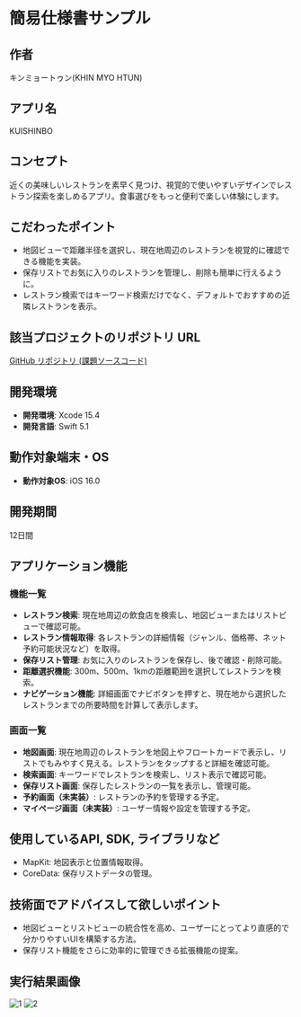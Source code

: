 # 簡易仕様書サンプル

## 作者
キンミョートゥン(KHIN MYO HTUN)

## アプリ名
KUISHINBO

## コンセプト
近くの美味しいレストランを素早く見つけ、視覚的で使いやすいデザインでレストラン探索を楽しめるアプリ。食事選びをもっと便利で楽しい体験にします。

## こだわったポイント
- 地図ビューで距離半径を選択し、現在地周辺のレストランを視覚的に確認できる機能を実装。
- 保存リストでお気に入りのレストランを管理し、削除も簡単に行えるように。
- レストラン検索ではキーワード検索だけでなく、デフォルトでおすすめの近隣レストランを表示。

## 該当プロジェクトのリポジトリ URL
[GitHub リポジトリ (課題ソースコード)](https://github.com/khin-MH/Kuishinbo_RestaurantSearchiOSApp.git)

## 開発環境
- **開発環境**: Xcode 15.4
- **開発言語**: Swift 5.1

## 動作対象端末・OS
- **動作対象OS**: iOS 16.0

## 開発期間
12日間

## アプリケーション機能

### 機能一覧
- **レストラン検索**: 現在地周辺の飲食店を検索し、地図ビューまたはリストビューで確認可能。
- **レストラン情報取得**: 各レストランの詳細情報（ジャンル、価格帯、ネット予約可能状況など）を取得。
- **保存リスト管理**: お気に入りのレストランを保存し、後で確認・削除可能。
- **距離選択機能**: 300m、500m、1kmの距離範囲を選択してレストランを検索。
- **ナビゲーション機能**: 詳細画面でナビボタンを押すと、現在地から選択したレストランまでの所要時間を計算して表示します。

### 画面一覧
- **地図画面**: 現在地周辺のレストランを地図上やフロートカードで表示し、リストでもみやすく見える。レストランをタップすると詳細を確認可能。
- **検索画面**: キーワードでレストランを検索し、リスト表示で確認可能。
- **保存リスト画面**: 保存したレストランの一覧を表示し、管理可能。
- **予約画面（未実装）**: レストランの予約を管理する予定。
- **マイページ画面（未実装）**: ユーザー情報や設定を管理する予定。

## 使用しているAPI, SDK, ライブラリなど
- MapKit: 地図表示と位置情報取得。
- CoreData: 保存リストデータの管理。

## 技術面でアドバイスして欲しいポイント
- 地図ビューとリストビューの統合性を高め、ユーザーにとってより直感的で分かりやすいUIを構築する方法。
- 保存リスト機能をさらに効率的に管理できる拡張機能の提案。

## 実行結果画像
![1](https://github.com/user-attachments/assets/55b282e6-d68c-4002-a1ec-18e3653abeb9)
![2](https://github.com/user-attachments/assets/a8beedd9-c8db-4d0c-b041-d3ef3028667d)
